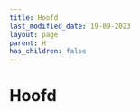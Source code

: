 ```yaml
---
title: Hoofd
last_modified_date: 19-09-2023
layout: page
parent: H
has_children: false
---
```


Hoofd
=====

